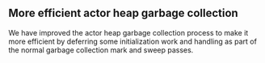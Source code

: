## More efficient actor heap garbage collection

We have improved the actor heap garbage collection process
to make it more efficient by deferring some initialization
work and handling as part of the normal garbage collection
mark and sweep passes.
